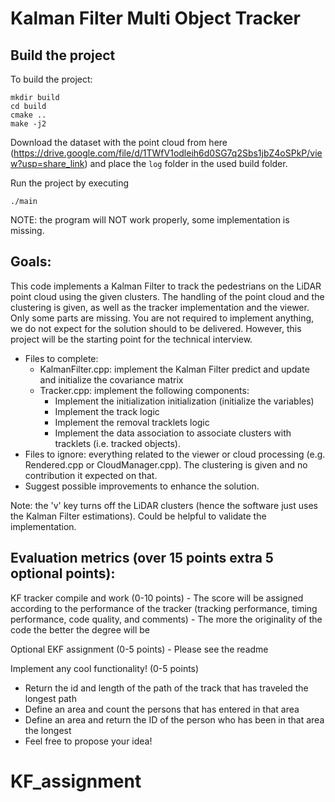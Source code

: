 # Kalman Filter Multi Object Tracker

## Build the project 

To build the project: 
```
mkdir build
cd build
cmake ..
make -j2
```
Download the dataset with the point cloud from here (https://drive.google.com/file/d/1TWfV1odleih6d0SG7q2Sbs1jbZ4oSPkP/view?usp=share_link) and place the ```log``` folder in the used build folder. 


Run the project by executing
```
./main
```

NOTE: the program will NOT work properly, some implementation is missing.

## Goals: 

This code implements a Kalman Filter to track the pedestrians on the LiDAR point cloud using the given clusters.
The handling of the point cloud and the clustering is given, as well as the tracker implementation and the viewer. 
Only some parts are missing. 
You are not required to implement anything, we do not expect for the solution should to be delivered. 
However, this project will be the starting point for the technical interview. 

- Files to complete: 
    - KalmanFilter.cpp: implement the Kalman Filter predict and update and initialize the covariance matrix
    - Tracker.cpp: implement the following components: 
        - Implement the initialization initialization (initialize the variables)
        - Implement the track logic
        - Implement the removal tracklets logic
        - Implement the data association to associate clusters with tracklets (i.e. tracked objects).
- Files to ignore: everything related to the viewer or cloud processing (e.g. Rendered.cpp or CloudManager.cpp). The clustering is given and no contribution it expected on that.
- Suggest possible improvements to enhance the solution.

Note: the 'v' key turns off the LiDAR clusters (hence the software just uses the Kalman Filter estimations). Could be helpful to validate the implementation.

## Evaluation metrics (over 15 points extra 5 optional points): 

KF tracker compile and work (0-10 points)
    - The score will be assigned according to the performance of the tracker (tracking performance, timing performance, code quality, and comments) 
    - The more the originality of the code the better the degree will be

Optional EKF assignment (0-5 points)
    - Please see the readme
    
Implement any cool functionality! (0-5 points)
-   Return the id and length of the path of the track that has traveled the longest path
-   Define an area and count the persons that has entered in that area
-   Define an area and return the ID of the person who has been in that area the longest
-   Feel free to propose your idea!
# KF_assignment
